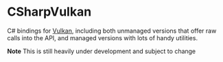 # CSharpVulkan

C# bindings for [Vulkan](https://www.khronos.org/registry/vulkan/), including both unmanaged versions that offer raw calls into the API, and managed versions with lots of handy utilities.

**Note** This is still heavily under development and subject to change

